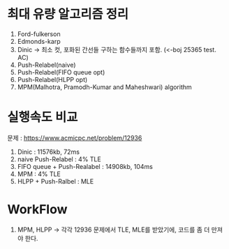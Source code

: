 # 최대 유량 알고리즘 정리
1. Ford-fulkerson
2. Edmonds-karp
3. Dinic -> 최소 컷, 포화된 간선들 구하는 함수들까지 포함. (<-boj 25365 test. AC)
4. Push-Relabel(naive)
5. Push-Relabel(FIFO queue opt)
6. Push-Relabel(HLPP opt)
7. MPM(Malhotra, Pramodh-Kumar and Maheshwari) algorithm

# 실행속도 비교
문제 : https://www.acmicpc.net/problem/12936
1. Dinic : 11576kb, 72ms
2. naive Push-Relabel : 4% TLE
3. FIFO queue + Push-Realabel : 14908kb, 104ms
4. MPM : 4% TLE
5. HLPP + Push-Ralbel : MLE

# WorkFlow #
1. MPM, HLPP -> 각각 12936 문제에서 TLE, MLE를 받았기에, 코드를 좀 더 만져야 한다. 
